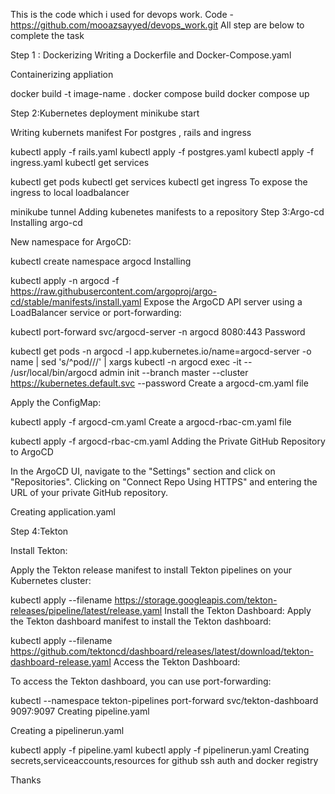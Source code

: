 This is the code which i used for devops work.
Code - https://github.com/mooazsayyed/devops_work.git
All step are below to complete the task 

Step 1 : Dockerizing Writing a Dockerfile and Docker-Compose.yaml

Containerizing appliation

docker build -t image-name . docker compose build docker compose up

Step 2:Kubernetes deployment minikube start

Writing kubernets manifest For postgres , rails and ingress

kubectl apply -f rails.yaml
kubectl apply -f postgres.yaml
kubectl apply  -f ingress.yaml
kubectl get services

kubectl get pods
kubectl get services
kubectl get ingress
To expose the ingress to local loadbalancer

minikube tunnel
Adding kubenetes manifests to a repository Step 3:Argo-cd Installing argo-cd

New namespace for ArgoCD:

kubectl create namespace argocd
Installing

kubectl apply -n argocd -f https://raw.githubusercontent.com/argoproj/argo-cd/stable/manifests/install.yaml
Expose the ArgoCD API server using a LoadBalancer service or port-forwarding:

kubectl port-forward svc/argocd-server -n argocd 8080:443
Password

kubectl get pods -n argocd -l app.kubernetes.io/name=argocd-server -o name | sed 's/^pod\///' | xargs kubectl -n argocd exec -it -- /usr/local/bin/argocd admin init --branch master --cluster https://kubernetes.default.svc --password
Create a argocd-cm.yaml file

Apply the ConfigMap:

kubectl apply -f argocd-cm.yaml
Create a argocd-rbac-cm.yaml file

kubectl apply -f argocd-rbac-cm.yaml
Adding the Private GitHub Repository to ArgoCD

In the ArgoCD UI, navigate to the "Settings" section and click on "Repositories". Clicking on "Connect Repo Using HTTPS" and entering the URL of your private GitHub repository.

Creating application.yaml

Step 4:Tekton

Install Tekton:

Apply the Tekton release manifest to install Tekton pipelines on your Kubernetes cluster:

kubectl apply --filename https://storage.googleapis.com/tekton-releases/pipeline/latest/release.yaml
Install the Tekton Dashboard: Apply the Tekton dashboard manifest to install the Tekton dashboard:

kubectl apply --filename https://github.com/tektoncd/dashboard/releases/latest/download/tekton-dashboard-release.yaml
Access the Tekton Dashboard:

To access the Tekton dashboard, you can use port-forwarding:

kubectl --namespace tekton-pipelines port-forward svc/tekton-dashboard 9097:9097
Creating pipeline.yaml

Creating a pipelinerun.yaml

kubectl apply -f pipeline.yaml
kubectl apply -f pipelinerun.yaml
Creating secrets,serviceaccounts,resources for github ssh auth and docker registry

Thanks
